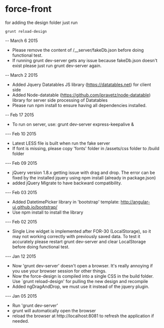 force-front
===========

for adding the design folder just run

`grunt reload-design`

-- March 6 2015
* Please remove the content of /__server/fakeDb.json before doing functional test.
* If running grunt dev-server gets any issue because fakeDb.json doesn't exist please just run grunt dev-server again.

-- March 2 2015
* Added Jquery Datatables JS library (https://datatables.net) for client side
* Added Node-datatable (https://github.com/jpravetz/node-datatable) library for server side processing of Datatables
* Please run npm install to ensure having all dependencies installed.


-- Feb 17 2015
* To run on server, use: grunt dev-server express-keepalive &

--- Feb 10 2015
* Latest LESS file is built when run the fake server
* If font is missing, please copy 'fonts' folder in /assets/css folder to /build folder

--- Feb 09 2015
* jQuery version 1.8.x getting issue with drag and drop. The error can be fixed by the installed jquery using npm install (already in package.json)
* added jQuery Migrate to have backward compatibility.

--- Feb 03 2015
* Added DatetimePicker library in 'bootstrap' template: http://angular-ui.github.io/bootstrap/
* Use npm install to install the library

--- Feb 02 2015
* Single Line widget is implemented after FOR-30 (LocalStorage), so it may not working correctly with previously saved data.
  To test it accurately please restart grunt dev-server and clear LocalStorage before doing functional test.

--- Jan 12 2015
* Now 'grunt dev-server' doesn't open a browser. It's really annoying if you use your browser session for other things.
* Now the force-design is compiled into a single CSS in the build folder. Use `grunt reload-design' for pulling the new design and recompile
* Added ngDragAndDrop, we must use it instead of the jquery plugin.

--- Jan 05 2015
* Run 'grunt dev-server'
* grunt will automatically open the browser
* reload the browser at http://localhost:8081 to refresh the application if needed.